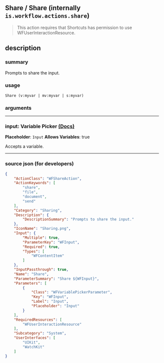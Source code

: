 
## Share / Share (internally `is.workflow.actions.share`)

> This action requires that Shortcuts has permission to use WFUserInteractionResource.


## description

### summary

Prompts to share the input.


### usage
```
Share (v:myvar | mv:myvar | s:myvar)
```

### arguments

---

### input: Variable Picker [(Docs)](https://pfgithub.github.io/shortcutslang/gettingstarted#variable-picker-fields)
**Placeholder**: ```
		Input
		```
**Allows Variables**: true



Accepts a variable.

---

### source json (for developers)

```json
{
	"ActionClass": "WFShareAction",
	"ActionKeywords": [
		"share",
		"file",
		"document",
		"send"
	],
	"Category": "Sharing",
	"Description": {
		"DescriptionSummary": "Prompts to share the input."
	},
	"IconName": "Sharing.png",
	"Input": {
		"Multiple": true,
		"ParameterKey": "WFInput",
		"Required": true,
		"Types": [
			"WFContentItem"
		]
	},
	"InputPassthrough": true,
	"Name": "Share",
	"ParameterSummary": "Share ${WFInput}",
	"Parameters": [
		{
			"Class": "WFVariablePickerParameter",
			"Key": "WFInput",
			"Label": "Input",
			"Placeholder": "Input"
		}
	],
	"RequiredResources": [
		"WFUserInteractionResource"
	],
	"Subcategory": "System",
	"UserInterfaces": [
		"UIKit",
		"WatchKit"
	]
}
```
